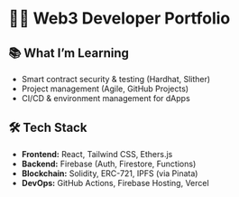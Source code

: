 # 🧑‍💻 Web3 Developer Portfolio

## 📚 What I’m Learning

- Smart contract security & testing (Hardhat, Slither)
- Project management (Agile, GitHub Projects)
- CI/CD & environment management for dApps

## 🛠️ Tech Stack

- **Frontend:** React, Tailwind CSS, Ethers.js
- **Backend:** Firebase (Auth, Firestore, Functions)
- **Blockchain:** Solidity, ERC-721, IPFS (via Pinata)
- **DevOps:** GitHub Actions, Firebase Hosting, Vercel
